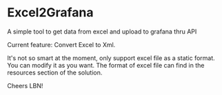 # Excel2Grafana
A simple tool to get data from excel and upload to grafana thru API

Current feature: Convert Excel to Xml.

It's not so smart at the moment, only support excel file as a static format. You can modify it as you want.
The format of excel file can find in the resources section of the solution.

Cheers LBN!

